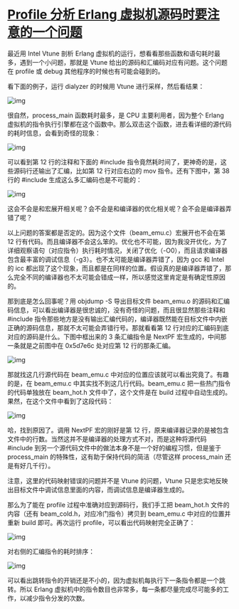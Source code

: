 # [Profile 分析 Erlang 虚拟机源码时要注意的一个问题](https://www.cnblogs.com/zhengsyao/p/profiling_beam_debug_line_info.html)

最近用 Intel Vtune 剖析 Erlang 虚拟机的运行，想看看那些函数和语句耗时最多，遇到一个小问题，那就是 Vtune 给出的源码和汇编码对应有问题。这个问题在 profile 或 debug 其他程序的时候也有可能会碰到的。

看下面的例子，运行 dialyzer 的时候用 Vtune 进行采样，然后看结果：

![img](https://images0.cnblogs.com/blog/414649/201312/07224019-8819adc00d6c473388fa9eefc9d57862.png)

很自然，process_main 函数耗时最多，是 CPU 主要利用者，因为整个 Erlang 虚拟机的指令执行引擎都在这个函数中。那么双击这个函数，进去看详细的源代码的耗时信息，会看到奇怪的现象：

![img](https://images0.cnblogs.com/blog/414649/201312/07224321-eaa330d994834e288f03445a28dce985.png)

可以看到第 12 行的注释和下面的 #include 指令竟然耗时间了，更神奇的是，这些源码行还输出了汇编，比如第 12 行对应右边的 mov 指令。还有下图中，第 38 行的 #include 生成这么多汇编码也是不可能的：

![img](https://images0.cnblogs.com/blog/414649/201312/07225035-35933f94e26c450dbaa5fd00d8144c2c.png)

这会不会是和宏展开相关呢？会不会是和编译器的优化相关呢？会不会是编译器弄错了呢？

以上问题的答案都是否定的。因为这个文件（beam_emu.c）宏展开也不会在第 12 行有代码。而且编译器不会这么笨的。优化也不可能，因为我没开优化，为了详细观察语句（对应指令）执行耗时情况，关闭了优化（-O0），而且请求编译器包含最丰富的调试信息（-g3）。也不太可能是编译器弄错了，因为 gcc 和 Intel 的 icc 都出现了这个现象，而且都是在同样的位置。假设真的是编译器弄错了，那么完全不同的编译器也不太可能会错成一样，所以感觉这里肯定是有确定性原因的。

那到底是怎么回事呢？用 objdump -S 导出目标文件 beam_emu.o 的源码和汇编码信息，可以看出编译器是很忠诚的，没有奇怪的问题，而且很显然那些注释和 #include 指令那些地方是没有输出汇编代码的，编译器既然能在目标文件中内嵌正确的源码信息，那就不太可能会弄错行号。那就看看第 12 行对应的汇编码到底对应的源码是什么。下图中框出来的 3 条汇编指令是 NextPF 宏生成的，中间那一条就是之前图中在 0x5d7e6c 处对应第 12 行的那条汇编。

![img](https://images0.cnblogs.com/blog/414649/201312/07231321-ea15cd5f2049467e8fdfe0972de76ea4.png)

那就找这几行源代码在 beam_emu.c 中对应的位置应该就可以看出究竟了。有趣的是，在 beam_emu.c 中其实找不到这几行代码。beam_emu.c 把一些热门指令的代码单独放在 beam_hot.h 文件中了，这个文件是在 build 过程中自动生成的。果然，在这个文件中看到了这段代码：

![img](https://images0.cnblogs.com/blog/414649/201312/07231721-a8f6faf61ae34e489772821fcf6b05c7.png)

哈，找到原因了。调用 NextPF 宏的刚好是第 12 行，原来编译器记录的是被包含文件中的行数。当然这并不是编译器的处理方式不对，而是这种将源代码 #include 到另一个源代码文件中的做法本身不是一个好的编程习惯，但是鉴于 process_main 的特殊性，这有助于保持代码的简洁（尽管这样 process_main 还是有好几千行）。

注意，这里的代码映射错误的问题并不是 Vtune 的问题，Vtune 只是忠实地反映出目标文件中调试信息里面的内容，而调试信息是编译器生成的。

那么为了能在 profile 过程中准确对应到源码行，我们手工把 beam_hot.h 文件的内容（还有 beam_cold.h，对应冷门指令）拷贝到 beam_emu.c 中对应的位置并重新 build 即可。再次运行 profile，可以看出代码映射完全正确了：

![img](https://images0.cnblogs.com/blog/414649/201312/07233305-674eff9ca4e34cb98336b8f10239af98.png)

对右侧的汇编指令的耗时排序：

![img](https://images0.cnblogs.com/blog/414649/201312/07234346-4bb79daa102645bca10e647efe7a50cf.png)

可以看出跳转指令的开销还是不小的，因为虚拟机每执行下一条指令都是一个跳转。所以 Erlang 虚拟机中的指令数目也非常多，每一条都尽量完成尽可能多的工作，以减少指令分发的次数。